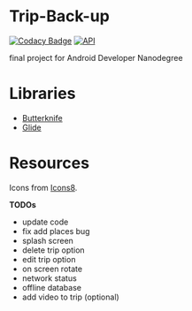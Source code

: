 # Trip-Back-up

[![Codacy Badge](https://api.codacy.com/project/badge/Grade/c558aa0ac3a74ef08caeb75df8c2fa01)](https://app.codacy.com/app/grrigore/Trip-Back-up?utm_source=github.com&utm_medium=referral&utm_content=grrigore/Trip-Back-up&utm_campaign=badger)
[![API](https://img.shields.io/badge/API-15%2B-brightgreen.svg?style=flat)](https://android-arsenal.com/api?level=15)


final project for Android Developer Nanodegree


# Libraries

* [Butterknife](http://jakewharton.github.io/butterknife/)
* [Glide](https://bumptech.github.io/glide/)
# Resources

Icons from [Icons8](https://icons8.com).

**TODOs**

* update code
* fix add places bug
* splash screen
* delete trip option
* edit trip option
* on screen rotate
* network status
* offline database
* add video to trip (optional)
